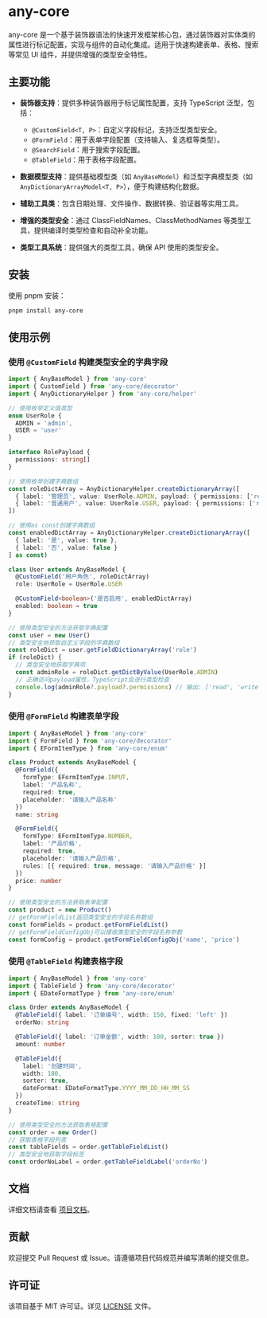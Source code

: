 # any-core

any-core 是一个基于装饰器语法的快速开发框架核心包，通过装饰器对实体类的属性进行标记配置，实现与组件的自动化集成。适用于快速构建表单、表格、搜索等常见 UI 组件，并提供增强的类型安全特性。

## 主要功能

- **装饰器支持**：提供多种装饰器用于标记属性配置，支持 TypeScript 泛型，包括：
  - `@CustomField<T, P>`：自定义字段标记，支持泛型类型安全。
  - `@FormField`：用于表单字段配置（支持输入、复选框等类型）。
  - `@SearchField`：用于搜索字段配置。
  - `@TableField`：用于表格字段配置。

- **数据模型支持**：提供基础模型类（如 `AnyBaseModel`）和泛型字典模型类（如 `AnyDictionaryArrayModel<T, P>`），便于构建结构化数据。

- **辅助工具类**：包含日期处理、文件操作、数据转换、验证器等实用工具。

- **增强的类型安全**：通过 ClassFieldNames、ClassMethodNames 等类型工具，提供编译时类型检查和自动补全功能。

- **类型工具系统**：提供强大的类型工具，确保 API 使用的类型安全。

## 安装

使用 pnpm 安装：

```bash
pnpm install any-core
```

## 使用示例

### 使用 `@CustomField` 构建类型安全的字典字段

```ts
import { AnyBaseModel } from 'any-core'
import { CustomField } from 'any-core/decorator'
import { AnyDictionaryHelper } from 'any-core/helper'

// 使用枚举定义值类型
enum UserRole {
  ADMIN = 'admin',
  USER = 'user'
}

interface RolePayload {
  permissions: string[]
}

// 使用枚举创建字典数组
const roleDictArray = AnyDictionaryHelper.createDictionaryArray([
  { label: '管理员', value: UserRole.ADMIN, payload: { permissions: ['read', 'write', 'admin'] } },
  { label: '普通用户', value: UserRole.USER, payload: { permissions: ['read', 'write'] } }
])

// 使用as const创建字典数组
const enabledDictArray = AnyDictionaryHelper.createDictionaryArray([
  { label: '是', value: true },
  { label: '否', value: false }
] as const)

class User extends AnyBaseModel {
  @CustomField('用户角色', roleDictArray)
  role: UserRole = UserRole.USER

  @CustomField<boolean>('是否启用', enabledDictArray)
  enabled: boolean = true
}

// 使用类型安全的方法获取字典配置
const user = new User()
// 类型安全地获取自定义字段的字典数组
const roleDict = user.getFieldDictionaryArray('role')
if (roleDict) {
  // 类型安全地获取字典项
  const adminRole = roleDict.getDictByValue(UserRole.ADMIN)
  // 正确访问payload属性，TypeScript会进行类型检查
  console.log(adminRole?.payload?.permissions) // 输出: ['read', 'write', 'admin']
}
```

### 使用 `@FormField` 构建表单字段

```ts
import { AnyBaseModel } from 'any-core'
import { FormField } from 'any-core/decorator'
import { EFormItemType } from 'any-core/enum'

class Product extends AnyBaseModel {
  @FormField({
    formType: EFormItemType.INPUT,
    label: '产品名称',
    required: true,
    placeholder: '请输入产品名称'
  })
  name: string

  @FormField({
    formType: EFormItemType.NUMBER,
    label: '产品价格',
    required: true,
    placeholder: '请输入产品价格',
    rules: [{ required: true, message: '请输入产品价格' }]
  })
  price: number
}

// 使用类型安全的方法获取表单配置
const product = new Product()
// getFormFieldList返回类型安全的字段名称数组
const formFields = product.getFormFieldList()
// getFormFieldConfigObj可以接收类型安全的字段名称参数
const formConfig = product.getFormFieldConfigObj('name', 'price')
```

### 使用 `@TableField` 构建表格字段

```ts
import { AnyBaseModel } from 'any-core'
import { TableField } from 'any-core/decorator'
import { EDateFormatType } from 'any-core/enum'

class Order extends AnyBaseModel {
  @TableField({ label: '订单编号', width: 150, fixed: 'left' })
  orderNo: string

  @TableField({ label: '订单金额', width: 100, sorter: true })
  amount: number

  @TableField({
    label: '创建时间',
    width: 180,
    sorter: true,
    dateFormat: EDateFormatType.YYYY_MM_DD_HH_MM_SS
  })
  createTime: string
}

// 使用类型安全的方法获取表格配置
const order = new Order()
// 获取表格字段列表
const tableFields = order.getTableFieldList()
// 类型安全地获取字段标签
const orderNoLabel = order.getTableFieldLabel('orderNo')
```

## 文档

详细文档请查看 [项目文档](https://wucheng-cn.github.io/AnyCore/)。

## 贡献

欢迎提交 Pull Request 或 Issue。请遵循项目代码规范并编写清晰的提交信息。

## 许可证

该项目基于 MIT 许可证。详见 [LICENSE](LICENSE) 文件。
